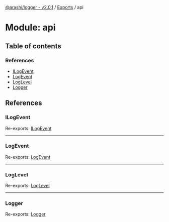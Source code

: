 [@arashi/logger - v2.0.1](../README.md) / [Exports](../modules.md) / api

# Module: api

## Table of contents

### References

- [ILogEvent](api.md#ilogevent)
- [LogEvent](api.md#logevent)
- [LogLevel](api.md#loglevel)
- [Logger](api.md#logger)

## References

### ILogEvent

Re-exports: [ILogEvent](../interfaces/ILogEvent.ILogEvent-1.md)

___

### LogEvent

Re-exports: [LogEvent](../enums/LogEvent.LogEvent-1.md)

___

### LogLevel

Re-exports: [LogLevel](../enums/LogLevel.LogLevel-1.md)

___

### Logger

Re-exports: [Logger](../classes/Logger.Logger-1.md)
